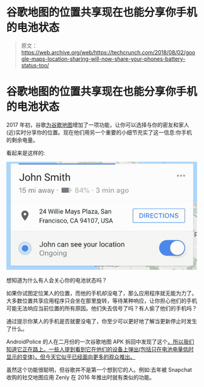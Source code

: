 # 谷歌地图的位置共享现在也能分享你手机的电池状态

> 原文：<https://web.archive.org/web/https://techcrunch.com/2018/08/02/google-maps-location-sharing-will-now-share-your-phones-battery-status-too/>

# 谷歌地图的位置共享现在也能分享你手机的电池状态

2017 年初，谷歌[为谷歌地图](https://web.archive.org/web/20221209061151/https://techcrunch.com/2017/03/22/google-maps-now-lets-you-share-your-location-with-friends-and-family-for-a-specific-period-of-time/)增加了一项功能，让你可以选择与你的密友和家人(近)实时分享你的位置。现在他们用另一个重要的小细节充实了这一信息:你手机的剩余电量。

看起来是这样的:

![](img/c5047964ed791fa22bb3a63ba9f08231.png)

想知道为什么有人会关心你的电池状态吗？

如果你试图定位某人的位置，而他的手机却没电了，那么应用程序就无能为力了。大多数位置共享应用程序只会坐在那里旋转，等待某种响应，让你担心他们的手机可能无法响应当前位置的所有原因。他们失去信号了吗？有人偷了他们的手机吗？

通过提示你某人的手机是否就要没电了，你至少可以更好地了解当更新停止时发生了什么。

AndroidPolice 的人在二月份的一次谷歌地图 APK 拆回中发现了这个[，所以我们知道它正在路上。一些人提到看到它在他们的设备上弹出(包括只在电池电量低时显示的变体)，但今天它似乎已经面向更多的观众推出。](https://web.archive.org/web/20221209061151/https://www.androidpolice.com/2018/02/10/google-maps-9-71-beta-prepares-show-battery-stats-location-sharing-make-several-improvements-mass-transit-apk-teardown/#Location_sharing_will_display_battery_stats)

虽然这个功能很聪明，但谷歌并不是第一个想到它的人。例如:去年被 Snapchat 收购的社交地图应用 Zenly 在 2016 年推出时就有类似的功能。